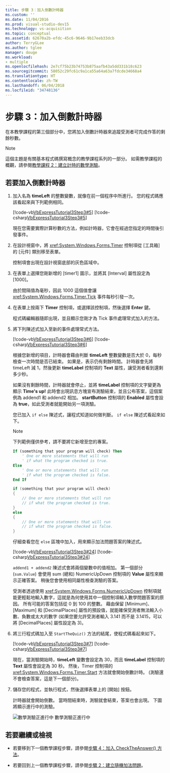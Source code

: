 ```yaml
---
title: 步驟 3：加入倒數計時器
ms.custom: ''
ms.date: 11/04/2016
ms.prod: visual-studio-dev15
ms.technology: vs-acquisition
ms.topic: conceptual
ms.assetid: 62670a2b-efdc-45c6-9646-9b17eeb33dcb
author: TerryGLee
ms.author: tglee
manager: douge
ms.workload:
- multiple
ms.openlocfilehash: 2e7cf75b23b74753b875aafb43a5dd331b18c623
ms.sourcegitcommit: 58052c29fc61c9a1ca55a64a63a7fdcde34668a4
ms.translationtype: HT
ms.contentlocale: zh-TW
ms.lasthandoff: 06/04/2018
ms.locfileid: "34748136"
---
```

# <a name="step-3-add-a-countdown-timer"></a>步驟 3：加入倒數計時器
在本教學課程的第三個部分中，您將加入倒數計時器來追蹤受測者可完成作答的剩餘秒數。

> [!NOTE]
>  這個主題是有關基本程式碼撰寫概念的教學課程系列的一部分。 如需教學課程的概觀，請參閱[教學課程 2：建立計時的數學測驗](../ide/tutorial-2-create-a-timed-math-quiz.md)。

## <a name="to-add-a-countdown-timer"></a>若要加入倒數計時器

1.  加入名為 **timeLeft** 的整數變數，就像在前一個程序中所進行。 您的程式碼應該看起來與下列範例相同。

     [!code-vb[VbExpressTutorial3Step3#5](../ide/codesnippet/VisualBasic/step-3-add-a-countdown-timer_1.vb)]
     [!code-csharp[VbExpressTutorial3Step3#5](../ide/codesnippet/CSharp/step-3-add-a-countdown-timer_1.cs)]

     現在您需要實際計算秒數的方法，例如計時器，它會在經過您指定的時間後引發事件。

2.  在設計視窗中，將 <xref:System.Windows.Forms.Timer> 控制項從 [工具箱] 的 [元件] 類別移至表單。

     控制項會出現在設計視窗底部的灰色區域中。

3.  在表單上選擇您剛新增的 [timer1] 圖示，並將其 [Interval] 屬性設定為 [1000]。

     由於間隔值為毫秒，因此 1000 這個值會讓 <xref:System.Windows.Forms.Timer.Tick> 事件每秒引發一次。

4.  在表單上按兩下 **Timer** 控制項，或選擇該控制項，然後選擇 **Enter** 鍵。

     程式碼編輯器隨即出現，並且顯示您剛才為 Tick 事件處理常式加入的方法。

5.  將下列陳述式加入至新的事件處理常式方法。

     [!code-vb[VbExpressTutorial3Step3#6](../ide/codesnippet/VisualBasic/step-3-add-a-countdown-timer_2.vb)]
     [!code-csharp[VbExpressTutorial3Step3#6](../ide/codesnippet/CSharp/step-3-add-a-countdown-timer_2.cs)]

     根據您新增的項目，計時器會藉由判斷 **timeLeft** 整數變數是否大於 0，每秒檢查一次時間是否已結束。 如果是，表示仍有剩餘時間。 計時器會先將 timeLeft 減 1，然後更新 **timeLabel** 控制項的 **Text** 屬性，讓受測者看到還剩多少秒。

     如果沒有剩餘時間，計時器就會停止，並將 **timeLabel** 控制項的文字變更為顯示 **Time's up!** 此時會出現訊息方塊宣布測驗結束，並且公布答案，這個案例為 addend1 和 addend2 相加。 **startButton** 控制項的 **Enabled** 屬性會設為 **true**，如此受測者就能開始另一項測驗。

     您已加入 `if else` 陳述式，讓程式知道如何做判斷。 `if else` 陳述式看起來如下。

    > [!NOTE]
    >  下列範例僅供參考，請不要將它新增至您的專案。

    ```vb
    If (something that your program will check) Then
        ' One or more statements that will run
        ' if what the program checked is true.
    Else
        ' One or more statements that will run
        ' if what the program checked is false.
    End If
    ```

    ```csharp
    if (something that your program will check)
    {
        // One or more statements that will run
        // if what the program checked is true.
    }
    else
    {
        // One or more statements that will run
        // if what the program checked is false.
    }
    ```

     仔細查看您在 `else` 區塊中加入，用來顯示加法問題答案的陳述式。

     [!code-vb[VbExpressTutorial3Step3#24](../ide/codesnippet/VisualBasic/step-3-add-a-countdown-timer_3.vb)]
     [!code-csharp[VbExpressTutorial3Step3#24](../ide/codesnippet/CSharp/step-3-add-a-countdown-timer_3.cs)]

     `addend1 + addend2` 陳述式會將兩個變數中的值相加。 第一個部分 (`sum.Value`) 會使用 sum (總和) NumericUpDown 控制項的 **Value** 屬性來顯示正確答案。 稍後您會使用相同屬性檢查測驗的答案。

     受測者透過使用 <xref:System.Windows.Forms.NumericUpDown> 控制項就能更輕鬆地輸入數字，這就是為何使用其中一個控制項輸入數學問題答案的原因。 所有可能的答案包括從 0 到 100 的整數。 藉由保留 [Minimum]、[Maximum] 和 [DecimalPlaces] 屬性的預設值，就能確保受測者無法輸入小數、負數或太大的數字 (如果您要允許受測者輸入 3.141 而不是 3.1415，可以將 [DecimalPlaces] 屬性設定為 3)。

6.  將三行程式碼加入至 `StartTheQuiz()` 方法的結尾，使程式碼看起來如下。

     [!code-vb[VbExpressTutorial3Step3#7](../ide/codesnippet/VisualBasic/step-3-add-a-countdown-timer_4.vb)]
     [!code-csharp[VbExpressTutorial3Step3#7](../ide/codesnippet/CSharp/step-3-add-a-countdown-timer_4.cs)]

     現在，當測驗開始時，**timeLeft** 變數會設定為 30，而且 **timeLabel** 控制項的 **Text** 屬性會設定為 30 秒。 然後，Timer 控制項的 <xref:System.Windows.Forms.Timer.Start> 方法就會開始倒數計時。 (測驗還不會檢查答案，這是下一個部分)。

7.  儲存您的程式，並執行程式，然後選擇表單上的 [開始] 按鈕。

     計時器就會開始倒數。 當時間結束時，測驗就會結束，答案也會出現。 下圖將顯示進行中的測驗。

     ![數學測驗正進行中](../ide/media/express_addcountdown.png) 數學測驗正進行中

## <a name="to-continue-or-review"></a>若要繼續或檢視

-   若要移到下一個教學課程步驟，請參閱[步驟 4：加入 CheckTheAnswer() 方法](../ide/step-4-add-the-checktheanswer-parens-method.md)。

-   若要回到上一個教學課程步驟，請參閱[步驟 2：建立隨機加法問題](../ide/step-2-create-a-random-addition-problem.md)。

